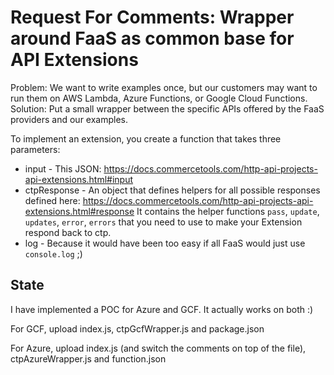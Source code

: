 # Request For Comments: Wrapper around FaaS as common base for API Extensions

Problem: We want to write examples once, but our customers may want to run them on AWS Lambda, Azure Functions, or Google Cloud Functions.
Solution: Put a small wrapper between the specific APIs offered by the FaaS providers and our examples.

To implement an extension, you create a function that takes three parameters:

* input - This JSON: https://docs.commercetools.com/http-api-projects-api-extensions.html#input
* ctpResponse - An object that defines helpers for all possible responses defined here: https://docs.commercetools.com/http-api-projects-api-extensions.html#response It contains the helper functions `pass`, `update`, `updates`, `error`, `errors` that you need to use to make your Extension respond back to ctp.
* log - Because it would have been too easy if all FaaS would just use `console.log` ;)

## State

I have implemented a POC for Azure and GCF. It actually works on both :)

For GCF, upload index.js, ctpGcfWrapper.js and package.json

For Azure, upload index.js (and switch the comments on top of the file), ctpAzureWrapper.js and function.json
